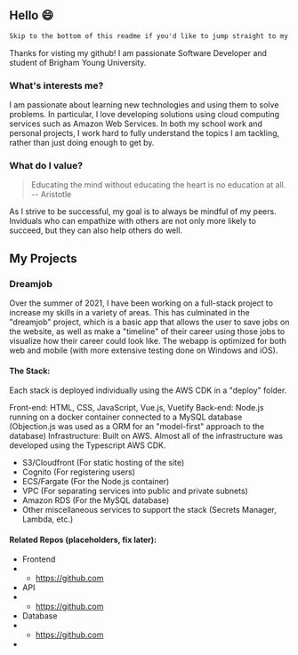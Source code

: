 ## Hello 😄

```diff
Skip to the bottom of this readme if you'd like to jump straight to my projects.
```

Thanks for visting my github! I am passionate Software Developer and student of Brigham Young University.

### What's interests me?
I am passionate about learning new technologies and using them to solve problems. In particular, I love developing solutions using cloud computing services such as Amazon Web Services. In both my school work and personal projects, I work hard to fully understand the topics I am tackling, rather than just doing enough to get by.

### What do I value?
> Educating the mind without educating the heart is no education at all.
> -- Aristotle

As I strive to be successful, my goal is to always be mindful of my peers. Inviduals who can empathize with others are not only more likely to succeed, but they can also help others do well.

## My Projects

### Dreamjob
Over the summer of 2021, I have been working on a full-stack project to increase my skills in a variety of areas. This has culminated in the "dreamjob" project, which is a basic app that allows the user to save jobs on the website, as well as make a "timeline" of their career using those jobs to visualize how their career could look like. The webapp is optimized for both web and mobile (with more extensive testing done on Windows and iOS).

#### The Stack:
Each stack is deployed individually using the AWS CDK in a "deploy" folder.

Front-end: HTML, CSS, JavaScript, Vue.js, Vuetify
Back-end: Node.js running on a docker container connected to a MySQL database (Objection.js was used as a ORM for an "model-first" approach to the database)
Infrastructure: Built on AWS. Almost all of the infrastructure was developed using the Typescript AWS CDK.
- S3/Cloudfront (For static hosting of the site)
- Cognito (For registering users)
- ECS/Fargate (For the Node.js container)
- VPC (For separating services into public and private subnets)
- Amazon RDS (For the MySQL database)
- Other miscellaneous services to support the stack (Secrets Manager, Lambda, etc.)

#### Related Repos (placeholders, fix later):
- Frontend
- - https://github.com
- API
- - https://github.com
- Database
- - https://github.com
- 

<!--
**justintlaw/justintlaw** is a ✨ _special_ ✨ repository because its `README.md` (this file) appears on your GitHub profile.

Here are some ideas to get you started:

- 🔭 I’m currently working on ...
- 🌱 I’m currently learning ...
- 👯 I’m looking to collaborate on ...
- 🤔 I’m looking for help with ...
- 💬 Ask me about ...
- 📫 How to reach me: ...
- 😄 Pronouns: ...
- ⚡ Fun fact: ...
-->

